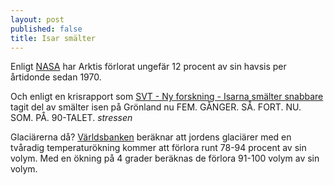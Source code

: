 ```yaml
---
layout: post
published: false
title: Isar smälter
---
```


Enligt [NASA](http://earthobservatory.nasa.gov/IOTD/view.php?id=82094) har Arktis förlorat ungefär 12 procent av sin havsis per årtidonde sedan 1970.

Och enligt en krisrapport som [SVT - Ny forskning - Isarna smälter snabbare](http://www.svt.se/nyheter/vetenskap/ny-forskning-isarna-smalter-snabbare) tagit del av smälter isen på Grönland nu FEM. GÅNGER. SÅ. FORT. NU. SOM. PÅ. 90-TALET. *stressen*

Glaciärerna då? 
[Världsbanken](http://www.worldbank.org/content/dam/Worldbank/Feature%20Story/SDN/Climate/climate-risks-infographic-1020x4872.jpg) beräknar att jordens glaciärer med en tvåradig temperaturökning kommer att förlora runt 78-94 procent av sin volym. Med en ökning på 4 grader beräknas de förlora 91-100 volym av sin volym. 
